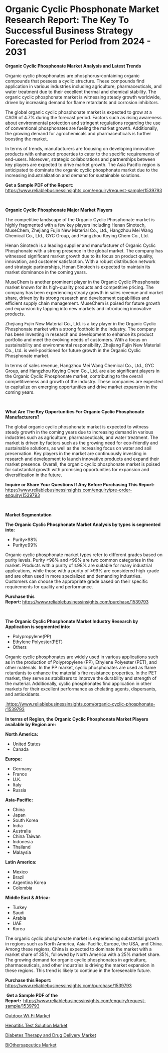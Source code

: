 <p><h1>Organic Cyclic Phosphonate Market Research Report: The Key To Successful Business Strategy Forecasted for Period from 2024 - 2031</h1></p><p><strong>Organic Cyclic Phosphonate Market Analysis and Latest Trends</strong></p>
<p><p>Organic cyclic phosphonates are phosphorus-containing organic compounds that possess a cyclic structure. These compounds find application in various industries including agriculture, pharmaceuticals, and water treatment due to their excellent thermal and chemical stability. The organic cyclic phosphonate market is witnessing steady growth worldwide, driven by increasing demand for flame retardants and corrosion inhibitors.</p><p>The global organic cyclic phosphonate market is expected to grow at a CAGR of 4.7% during the forecast period. Factors such as rising awareness about environmental protection and stringent regulations regarding the use of conventional phosphonates are fueling the market growth. Additionally, the growing demand for agrochemicals and pharmaceuticals is further boosting the market.</p><p>In terms of trends, manufacturers are focusing on developing innovative products with enhanced properties to cater to the specific requirements of end-users. Moreover, strategic collaborations and partnerships between key players are expected to drive market growth. The Asia Pacific region is anticipated to dominate the organic cyclic phosphonate market due to the increasing industrialization and demand for sustainable solutions.</p></p>
<p><strong>Get a Sample PDF of the Report:&nbsp;</strong> <a href="https://www.reliablebusinessinsights.com/enquiry/request-sample/1539793">https://www.reliablebusinessinsights.com/enquiry/request-sample/1539793</a></p>
<p>&nbsp;</p>
<p><strong>Organic Cyclic Phosphonate Major Market Players</strong></p>
<p><p>The competitive landscape of the Organic Cyclic Phosphonate market is highly fragmented with a few key players including Henan Sinotech, MuseChem, Zhejiang Fujin New Material Co., Ltd., Hangzhou Mei Wang Chemical Co., Ltd., GYC Group, and Hangzhou Keying Chem Co., Ltd.</p><p>Henan Sinotech is a leading supplier and manufacturer of Organic Cyclic Phosphonate with a strong presence in the global market. The company has witnessed significant market growth due to its focus on product quality, innovation, and customer satisfaction. With a robust distribution network and strategic partnerships, Henan Sinotech is expected to maintain its market dominance in the coming years.</p><p>MuseChem is another prominent player in the Organic Cyclic Phosphonate market known for its high-quality products and competitive pricing. The company has been experiencing steady growth in sales revenue and market share, driven by its strong research and development capabilities and efficient supply chain management. MuseChem is poised for future growth and expansion by tapping into new markets and introducing innovative products.</p><p>Zhejiang Fujin New Material Co., Ltd. is a key player in the Organic Cyclic Phosphonate market with a strong foothold in the industry. The company has been investing in research and development to enhance its product portfolio and meet the evolving needs of customers. With a focus on sustainability and environmental responsibility, Zhejiang Fujin New Material Co., Ltd. is well-positioned for future growth in the Organic Cyclic Phosphonate market.</p><p>In terms of sales revenue, Hangzhou Mei Wang Chemical Co., Ltd., GYC Group, and Hangzhou Keying Chem Co., Ltd. are also significant players in the Organic Cyclic Phosphonate market, contributing to the overall competitiveness and growth of the industry. These companies are expected to capitalize on emerging opportunities and drive market expansion in the coming years.</p></p>
<p>&nbsp;</p>
<p><strong>What Are The Key Opportunities For Organic Cyclic Phosphonate Manufacturers?</strong></p>
<p><p>The global organic cyclic phosphonate market is expected to witness steady growth in the coming years due to increasing demand in various industries such as agriculture, pharmaceuticals, and water treatment. The market is driven by factors such as the growing need for eco-friendly and sustainable solutions, as well as the increasing focus on water and soil preservation. Key players in the market are continuously investing in research and development to launch innovative products and expand their market presence. Overall, the organic cyclic phosphonate market is poised for substantial growth with promising opportunities for expansion and diversification in the future.</p></p>
<p><strong>Inquire or Share Your Questions If Any Before Purchasing This Report:</strong> <a href="https://www.reliablebusinessinsights.com/enquiry/pre-order-enquiry/1539793">https://www.reliablebusinessinsights.com/enquiry/pre-order-enquiry/1539793</a></p>
<p>&nbsp;</p>
<p><strong>Market Segmentation</strong></p>
<p><strong>The Organic Cyclic Phosphonate Market Analysis by types is segmented into:</strong></p>
<p><ul><li>Purity≥98%</li><li>Purity≥99%</li></ul></p>
<p><p>Organic cyclic phosphonate market types refer to different grades based on purity levels. Purity ≥98% and ≥99% are two common categories in the market. Products with a purity of ≥98% are suitable for many industrial applications, while those with a purity of ≥99% are considered high-grade and are often used in more specialized and demanding industries. Customers can choose the appropriate grade based on their specific requirements for quality and performance.</p></p>
<p><strong>Purchase this Report:&nbsp;</strong><a href="https://www.reliablebusinessinsights.com/purchase/1539793">https://www.reliablebusinessinsights.com/purchase/1539793</a></p>
<p>&nbsp;</p>
<p><strong>The Organic Cyclic Phosphonate Market Industry Research by Application is segmented into:</strong></p>
<p><ul><li>Polypropylene(PP)</li><li>Ethylene Polyester(PET)</li><li>Others</li></ul></p>
<p><p>Organic cyclic phosphonates are widely used in various applications such as in the production of Polypropylene (PP), Ethylene Polyester (PET), and other materials. In the PP market, cyclic phosphonates are used as flame retardants to enhance the material's fire resistance properties. In the PET market, they serve as stabilizers to improve the durability and strength of the material. Additionally, cyclic phosphonates find application in other markets for their excellent performance as chelating agents, dispersants, and antioxidants.</p></p>
<p><a href="https://www.reliablebusinessinsights.com/organic-cyclic-phosphonate-r1539793">&nbsp;https://www.reliablebusinessinsights.com/organic-cyclic-phosphonate-r1539793</a></p>
<p><strong>In terms of Region, the Organic Cyclic Phosphonate Market Players available by Region are:</strong></p>
<p>
    <p> <strong> North America: </strong>
        <ul>
            <li>United States</li>
            <li>Canada</li>
        </ul>
        </p> 
    <p> <strong> Europe: </strong>
        <ul>
            <li>Germany</li>
            <li>France</li>
            <li>U.K.</li>
            <li>Italy</li>
            <li>Russia</li>
        </ul>
        </p> 
    <p> <strong> Asia-Pacific: </strong>
        <ul>
            <li>China</li>
            <li>Japan</li>
            <li>South Korea</li>
            <li>India</li>
            <li>Australia</li>
            <li>China Taiwan</li>
            <li>Indonesia</li>
            <li>Thailand</li>
            <li>Malaysia</li>
        </ul>
        </p> 
    <p> <strong> Latin America: </strong>
        <ul>
            <li>Mexico</li>
            <li>Brazil</li>
            <li>Argentina Korea</li>
            <li>Colombia</li>
        </ul>
        </p> 
    <p> <strong> Middle East & Africa: </strong>
        <ul>
            <li>Turkey</li>
            <li>Saudi</li>
            <li>Arabia</li>
            <li>UAE</li>
            <li>Korea</li>
        </ul>
    </p>
    </p>
<p><p>The organic cyclic phosphonate market is experiencing substantial growth in regions such as North America, Asia-Pacific, Europe, the USA, and China. Among these regions, China is expected to dominate the market with a market share of 35%, followed by North America with a 25% market share. The growing demand for organic cyclic phosphonates in agriculture, pharmaceuticals, and other industries is driving the market expansion in these regions. This trend is likely to continue in the foreseeable future.</p></p>
<p><strong>Purchase this Report: </strong><a href="https://www.reliablebusinessinsights.com/purchase/1539793">https://www.reliablebusinessinsights.com/purchase/1539793</a></p>
<p>&nbsp;<strong>Get a Sample PDF of the Report:&nbsp;&nbsp;</strong><a href="https://www.reliablebusinessinsights.com/enquiry/request-sample/1539793">https://www.reliablebusinessinsights.com/enquiry/request-sample/1539793</a></p>
<p><strong></strong></p>
<p><p><a href="https://www.linkedin.com/pulse/outdoor-wi-fi-market-research-report-provides-thorough-industry-zfgze">Outdoor Wi-Fi Market</a></p><p><a href="https://www.linkedin.com/pulse/hepatitis-test-solution-market-furnish-information-size-share-ulmze">Hepatitis Test Solution Market</a></p><p><a href="https://github.com/dx0328/Market-Research-Report-List-3/blob/main/diabetes-therapy-and-drug-delivery-market.md">Diabetes Therapy and Drug Delivery Market</a></p><p><a href="https://github.com/juancolorado15/Market-Research-Report-List-3/blob/main/biothersapeutics-market.md">BiOthersapeutics Market</a></p></p>